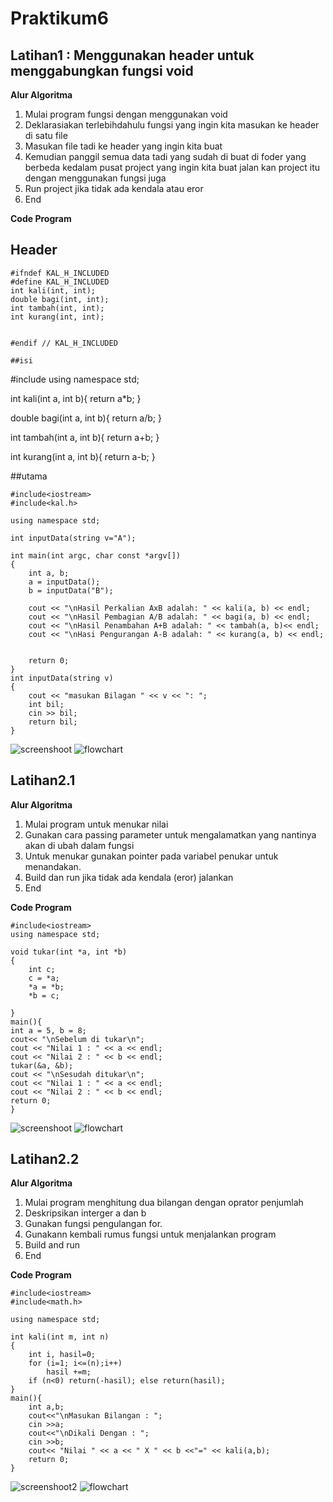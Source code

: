 # Praktikum6


## Latihan1 : Menggunakan header untuk menggabungkan fungsi void

**Alur Algoritma**
1. Mulai program fungsi dengan menggunakan void
2. Deklarasiakan terlebihdahulu fungsi yang ingin kita masukan ke header di satu file
3. Masukan file tadi ke header yang ingin kita buat
4. Kemudian panggil semua data tadi yang sudah di buat di foder yang berbeda kedalam pusat project yang ingin kita buat jalan kan project itu dengan menggunakan fungsi juga 
5. Run project jika tidak ada kendala atau eror
5. End


**Code Program**
## Header 

```
#ifndef KAL_H_INCLUDED
#define KAL_H_INCLUDED
int kali(int, int);
double bagi(int, int);
int tambah(int, int);
int kurang(int, int);


#endif // KAL_H_INCLUDED

##isi

```
#include<iostream>
using namespace std;

int kali(int a, int b){
return a*b;
}

double bagi(int a, int b){
return a/b;
}

int tambah(int a, int b){
return a+b;
}

int kurang(int a, int b){
return a-b;
}

##utama

```
#include<iostream>
#include<kal.h>

using namespace std;

int inputData(string v="A");

int main(int argc, char const *argv[])
{
    int a, b;
    a = inputData();
    b = inputData("B");

    cout << "\nHasil Perkalian AxB adalah: " << kali(a, b) << endl;
    cout << "\nHasil Pembagian A/B adalah: " << bagi(a, b) << endl;
    cout << "\nHasil Penambahan A+B adalah: " << tambah(a, b)<< endl;
    cout << "\nHasi Pengurangan A-B adalah: " << kurang(a, b) << endl;


    return 0;
}
int inputData(string v)
{
    cout << "masukan Bilagan " << v << ": ";
    int bil;
    cin >> bil;
    return bil;
}
```

![screenshoot](https://raw.githubusercontent.com/putrintans/Praktikum6/master/Latihan1/Screenshot1.png)
![flowchart](https://raw.githubusercontent.com/putrintans/Praktikum6/master/Latihan1/Flowchart1.jpg)


## Latihan2.1

**Alur Algoritma**
1. Mulai program untuk menukar nilai 
2. Gunakan cara passing parameter untuk mengalamatkan yang nantinya akan di ubah dalam fungsi
3. Untuk menukar gunakan pointer pada variabel penukar untuk menandakan.
4. Build dan run jika tidak ada kendala (eror) jalankan
5. End

**Code Program**

```
#include<iostream>
using namespace std;

void tukar(int *a, int *b)
{
    int c;
    c = *a;
    *a = *b;
    *b = c;

}
main(){
int a = 5, b = 8;
cout<< "\nSebelum di tukar\n";
cout << "Nilai 1 : " << a << endl;
cout << "Nilai 2 : " << b << endl;
tukar(&a, &b);
cout << "\nSesudah ditukar\n";
cout << "Nilai 1 : " << a << endl;
cout << "Nilai 2 : " << b << endl;
return 0;
}
```

![screenshoot](https://raw.githubusercontent.com/putrintans/Praktikum6/master/Latihan2.1/Screenshot2.1.png)
![flowchart](https://raw.githubusercontent.com/putrintans/Praktikum6/master/Latihan2.1/Flowchart2.1.jpg)

## Latihan2.2

**Alur Algoritma**
1. Mulai program menghitung dua bilangan dengan oprator penjumlah
2. Deskripsikan interger a dan b
3. Gunakan fungsi pengulangan for.
4. Gunakann kembali rumus fungsi untuk menjalankan program
5. Build and run
6. End

**Code Program**

```
#include<iostream>
#include<math.h>

using namespace std;

int kali(int m, int n)
{
    int i, hasil=0;
    for (i=1; i<=(n);i++)
        hasil +=m;
    if (n<0) return(-hasil); else return(hasil);
}
main(){
    int a,b;
    cout<<"\nMasukan Bilangan : ";
    cin >>a;
    cout<<"\nDikali Dengan : ";
    cin >>b;
    cout<< "Nilai " << a << " X " << b <<"=" << kali(a,b);
    return 0;
}
```
![screenshoot2](https://raw.githubusercontent.com/putrintans/Praktikum6/master/Latihan2.2/Screenshot2.2.png)
![flowchart](https://raw.githubusercontent.com/putrintans/Praktikum6/master/Latihan2.2/Flowchart2.2.jpg)
